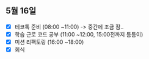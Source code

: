 ## 5월 16일

- [x] 테코톡 준비 (08:00 ~11:00) -> 중간에 조금 잠..
- [x] 학습 근로 코드 공부 (11:00 ~12:00, 15:00전까지 틈틈이)
- [x] 미션 리팩토링 (16:00 ~18:00)
- [x] 회식
